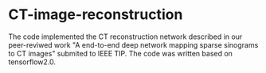 # CT-image-reconstruction
The code implemented the CT reconstruction network described in our peer-reviwed work
"A end-to-end deep network mapping sparse sinograms to  CT images" submited to IEEE TIP.
The code was written based on  tensorflow2.0.
